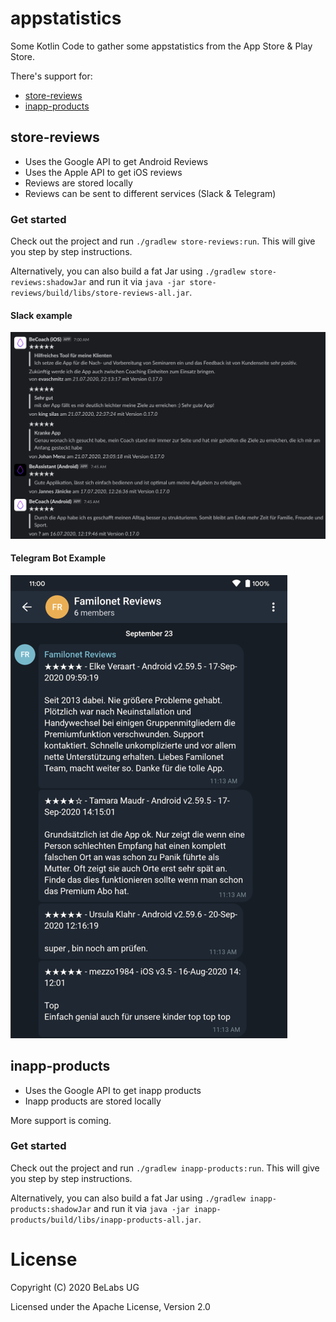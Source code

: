 # appstatistics

Some Kotlin Code to gather some appstatistics from the App Store & Play Store.

There's support for:

- [store-reviews](#store-reviews)
- [inapp-products](#inapp-products)

## store-reviews

- Uses the Google API to get Android Reviews
- Uses the Apple API to get iOS reviews
- Reviews are stored locally
- Reviews can be sent to different services (Slack & Telegram)

### Get started

Check out the project and run `./gradlew store-reviews:run`. This will give you step by step instructions.

Alternatively, you can also build a fat Jar using `./gradlew store-reviews:shadowJar` and run it via `java -jar store-reviews/build/libs/store-reviews-all.jar`.

#### Slack example

![store-reviews/notifier-slack.png](store-reviews/notifier-slack.png)

#### Telegram Bot Example

![store-reviews/notifier-telegram-bot.png](store-reviews/notifier-telegram-bot.png)

## inapp-products

- Uses the Google API to get inapp products
- Inapp products are stored locally

More support is coming.

### Get started

Check out the project and run `./gradlew inapp-products:run`. This will give you step by step instructions.

Alternatively, you can also build a fat Jar using `./gradlew inapp-products:shadowJar` and run it via `java -jar inapp-products/build/libs/inapp-products-all.jar`.

# License

Copyright (C) 2020 BeLabs UG

Licensed under the Apache License, Version 2.0
